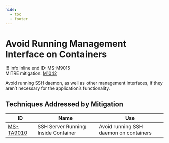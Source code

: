 ```yaml
---
hide:
  - toc
  - footer
---
```


# Avoid Running Management Interface on Containers

!!! info inline end
    ID: MS-M9015<br>
    MITRE mitigation: [M1042](https://attack.mitre.org/mitigations/M1042/)


Avoid running SSH daemon, as well as other management interfaces, if they aren’t necessary for the application’s functionality.


## Techniques Addressed by Mitigation

|ID|Name|Use|
|--|----------|-----------|
|[MS-TA9010](../techniques/SSH%20server%20running%20inside%20container.md)|SSH Server Running Inside Container|Avoid running SSH daemon on containers|
